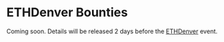 # ETHDenver Bounties

Coming soon. Details will be released 2 days before the [ETHDenver](https://www.ethdenver.com/) event.

